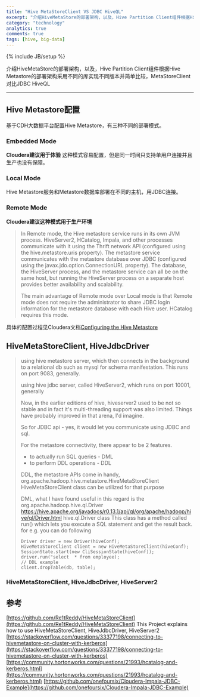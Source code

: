 ```yaml
---
title: "Hive MetaStoreClient VS JDBC HiveQL"
excerpt: "介绍HiveMetaStore的部署架构，以及，Hive Partition Client组件根据Hive Metastore的部署架构采用不同的库实现不同版本并简单比较，MetaStoreClient对比JDBC HiveQL"
category: "technology"
analytics: true
comments: true
tags: [hive, big-data]
---
```

{% include JB/setup %}

介绍HiveMetaStore的部署架构，以及，Hive Partition Client组件根据Hive Metastore的部署架构采用不同的库实现不同版本并简单比较，MetaStoreClient对比JDBC HiveQL

---

## Hive Metastore配置

基于CDH大数据平台配置Hive Metastore，有三种不同的部署模式。

### Embedded Mode

**Cloudera建议用于体验** 这种模式容易配置，但是同一时间只支持单用户连接并且生产也没有保障。

### Local Mode

Hive Metastore服务和Metastore数据库部署在不同的主机，用JDBC连接。

### Remote Mode

**Cloudera建议这种模式用于生产环境**

> In Remote mode, the Hive metastore service runs in its own JVM process. HiveServer2, HCatalog, Impala, and other processes communicate with it using the Thrift network API (configured using the hive.metastore.uris property). The metastore service communicates with the metastore database over JDBC (configured using the javax.jdo.option.ConnectionURL property). The database, the HiveServer process, and the metastore service can all be on the same host, but running the HiveServer process on a separate host provides better availability and scalability.
> 
> The main advantage of Remote mode over Local mode is that Remote mode does not require the administrator to share JDBC login information for the metastore database with each Hive user. HCatalog requires this mode.

具体的配置过程见Cloudera文档[Configuring the Hive Metastore](https://www.cloudera.com/documentation/enterprise/5-8-x/topics/cdh_ig_hive_metastore_configure.html)

## HiveMetaStoreClient, HiveJdbcDriver

> using hive metastore server, which then connects in the background to a relational db such as mysql for schema manifestation. This runs on port 9083, generally.
>
> using hive jdbc server, called HiveServer2, which runs on port 10001, generally
>
> Now, in the earlier editions of hive, hiveserver2 used to be not so stable and in fact it's multi-threading support was also limited. Things have probably improved in that arena, I'd imagine.
> 
> So for JDBC api - yes, it would let you communicate using JDBC and sql.
> 
> For the metastore connectivity, there appear to be 2 features.
> 
> - to actually run SQL queries - DML
> - to perform DDL operations - DDL
> 
> DDL, the metastore APIs come in handy, org.apache.hadoop.hive.metastore.HiveMetaStoreClient HiveMetaStoreClient class can be utilized for that purpose
> 
> DML, what I have found useful in this regard is the org.apache.hadoop.hive.ql.Driver https://hive.apache.org/javadocs/r0.13.1/api/ql/org/apache/hadoop/hive/ql/Driver.html hive.ql.Driver class This class has a method called run() which lets you execute a SQL statement and get the result back. for e.g. you can do following
> 
> ```
> Driver driver = new Driver(hiveConf);
> HiveMetaStoreClient client = new HiveMetaStoreClient(hiveConf);
> SessionState.start(new CliSessionState(hiveConf));
> driver.run("select  * from employee);
> // DDL example
> client.dropTable(db, table);
> ```

### HiveMetaStoreClient, HiveJdbcDriver, HiveServer2



## 参考

[https://github.com/Re1tReddy/HiveMetaStoreClient](https://github.com/Re1tReddy/HiveMetaStoreClient) This Project explains how to use HiveMetaStoreClient, HiveJdbcDriver, HiveServer2
[https://stackoverflow.com/questions/33377198/connecting-to-hivemetastore-on-cluster-with-kerberos](https://stackoverflow.com/questions/33377198/connecting-to-hivemetastore-on-cluster-with-kerberos)
[https://community.hortonworks.com/questions/21993/hcatalog-and-kerberos.html](https://community.hortonworks.com/questions/21993/hcatalog-and-kerberos.html)
[https://github.com/onefoursix/Cloudera-Impala-JDBC-Example](https://github.com/onefoursix/Cloudera-Impala-JDBC-Example)
